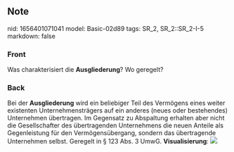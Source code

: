 ## Note
nid: 1656401071041
model: Basic-02d89
tags: SR_2, SR_2::SR_2-I-5
markdown: false

### Front
Was charakterisiert die <b>Ausgliederung</b>? Wo geregelt?

### Back
Bei der <b>Ausgliederung</b> wird ein beliebiger Teil des Vermögens
eines weiter existenten Unternehmensträgers auf ein anderes (neues
oder bestehendes) Unternehmen übertragen. Im Gegensatz zu
Abspaltung erhalten aber nicht die Gesellschafter des übertragenden
Unternehmens die neuen Anteile als Gegenleistung für den
Vermögensübergang, sondern das übertragende Unternehmen selbst.
Geregelt in § 123 Abs. 3 UmwG. <b>Visualisierung</b>: <img src= 
"paste-ec2cd4355e5448b7ff002d67244def31d9e4ce64.jpg">
